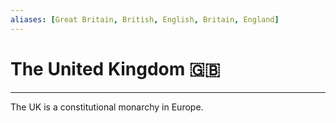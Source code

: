 ```yaml
---
aliases: [Great Britain, British, English, Britain, England]
---
```

# The United Kingdom 🇬🇧
---
The UK is a constitutional monarchy in Europe. 